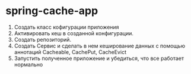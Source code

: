 # spring-cache-app

1) Создать класс кофигурации приложения
2) Активировать кеш в созданной конфигурации.
3) Создать репозиторий.
4) Создать Сервис и сделать в нем кеширование данных с помощью аннотаций Cacheable, CachePut, CacheEvict
5) Запустить полученное приложение и убедиться, что все работает нормально

